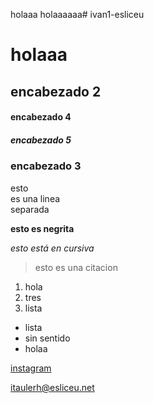 holaaa 
holaaaaaa# ivan1-esliceu

# holaaa
## encabezado 2
#### encabezado 4
##### encabezado 5
### encabezado 3



esto  
es una linea  
separada  

**esto es negrita**

_esto está en cursiva_

> esto es una citacion 

1. hola
2. tres
3. lista

- lista
- sin sentido
- holaa

[instagram](https://instagram.com)

<itaulerh@esliceu.net>
